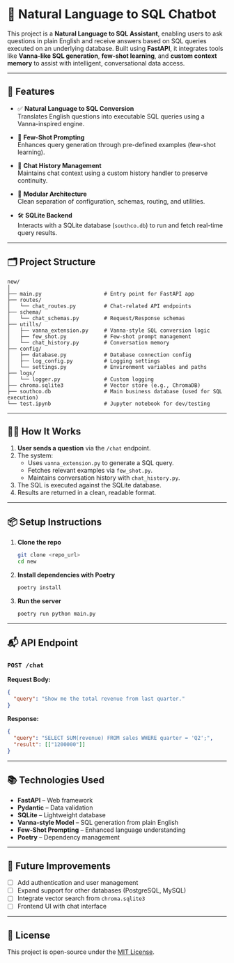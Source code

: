 
# 🧠 Natural Language to SQL Chatbot

This project is a **Natural Language to SQL Assistant**, enabling users to ask questions in plain English and receive answers based on SQL queries executed on an underlying database. Built using **FastAPI**, it integrates tools like **Vanna-like SQL generation**, **few-shot learning**, and **custom context memory** to assist with intelligent, conversational data access.

---

## 🚀 Features

- ✅ **Natural Language to SQL Conversion**  
  Translates English questions into executable SQL queries using a Vanna-inspired engine.

- 🧠 **Few-Shot Prompting**  
  Enhances query generation through pre-defined examples (few-shot learning).

- 💬 **Chat History Management**  
  Maintains chat context using a custom history handler to preserve continuity.

- 🔌 **Modular Architecture**  
  Clean separation of configuration, schemas, routing, and utilities.

- 🛠 **SQLite Backend**  
  Interacts with a SQLite database (`southco.db`) to run and fetch real-time query results.

---

## 🗂️ Project Structure

```
new/
│
├── main.py                    # Entry point for FastAPI app
├── routes/
│   └── chat_routes.py         # Chat-related API endpoints
├── schema/
│   └── chat_schemas.py        # Request/Response schemas
├── utills/
│   ├── vanna_extension.py     # Vanna-style SQL conversion logic
│   ├── few_shot.py            # Few-shot prompt management
│   └── chat_history.py        # Conversation memory
├── config/
│   ├── database.py            # Database connection config
│   ├── log_config.py          # Logging settings
│   └── settings.py            # Environment variables and paths
├── logs/
│   └── logger.py              # Custom logging
├── chroma.sqlite3             # Vector store (e.g., ChromaDB)
├── southco.db                 # Main business database (used for SQL execution)
└── test.ipynb                 # Jupyter notebook for dev/testing
```

---

## 🧑‍💻 How It Works

1. **User sends a question** via the `/chat` endpoint.
2. The system:
   - Uses `vanna_extension.py` to generate a SQL query.
   - Fetches relevant examples via `few_shot.py`.
   - Maintains conversation history with `chat_history.py`.
3. The SQL is executed against the SQLite database.
4. Results are returned in a clean, readable format.

---

## 📦 Setup Instructions

1. **Clone the repo**
   ```bash
   git clone <repo_url>
   cd new
   ```

2. **Install dependencies with Poetry**
   ```bash
   poetry install
   ```

3. **Run the server**
   ```bash
   poetry run python main.py
   ```

---

## 📬 API Endpoint

### `POST /chat`

**Request Body:**
```json
{
  "query": "Show me the total revenue from last quarter."
}
```

**Response:**
```json
{
  "query": "SELECT SUM(revenue) FROM sales WHERE quarter = 'Q2';",
  "result": [["1200000"]]
}
```

---

## 📚 Technologies Used

- **FastAPI** – Web framework
- **Pydantic** – Data validation
- **SQLite** – Lightweight database
- **Vanna-style Model** – SQL generation from plain English
- **Few-Shot Prompting** – Enhanced language understanding
- **Poetry** – Dependency management

---

## 📝 Future Improvements

- [ ] Add authentication and user management
- [ ] Expand support for other databases (PostgreSQL, MySQL)
- [ ] Integrate vector search from `chroma.sqlite3`
- [ ] Frontend UI with chat interface

---

## 📄 License

This project is open-source under the [MIT License](LICENSE).
